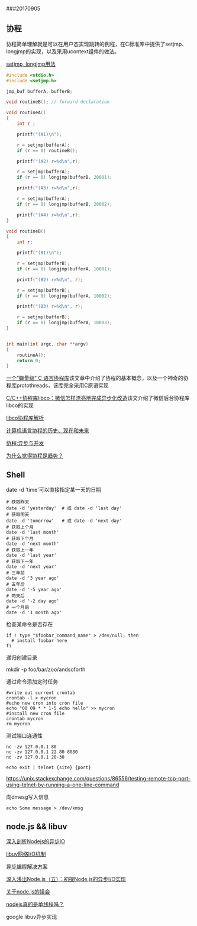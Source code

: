 ###20170905

## 协程

协程简单理解就是可以在用户态实现跳转的例程，在C标准库中提供了setjmp、longjmp的实现，以及采用ucontext组件的做法。

[setjmp, longjmp用法](https://stackoverflow.com/questions/14685406/practical-usage-of-setjmp-and-longjmp-in-c)

```C
#include <stdio.h>
#include <setjmp.h>

jmp_buf bufferA, bufferB;

void routineB(); // forward declaration 

void routineA()
{
    int r ;

    printf("(A1)\n");

    r = setjmp(bufferA);
    if (r == 0) routineB();

    printf("(A2) r=%d\n",r);

    r = setjmp(bufferA);
    if (r == 0) longjmp(bufferB, 20001);

    printf("(A3) r=%d\n",r);

    r = setjmp(bufferA);
    if (r == 0) longjmp(bufferB, 20002);

    printf("(A4) r=%d\n",r);
}

void routineB()
{
    int r;

    printf("(B1)\n");

    r = setjmp(bufferB);
    if (r == 0) longjmp(bufferA, 10001);

    printf("(B2) r=%d\n", r);

    r = setjmp(bufferB);
    if (r == 0) longjmp(bufferA, 10002);

    printf("(B3) r=%d\n", r);

    r = setjmp(bufferB);
    if (r == 0) longjmp(bufferA, 10003);
}


int main(int argc, char **argv) 
{
    routineA();
    return 0;
}

```

[一个“蝇量级” C 语言协程库](https://coolshell.cn/articles/10975.html)该文章中介绍了协程的基本概念，以及一个神奇的协程库protothreads，该库完全采用C原语实现

[C/C++协程库libco：微信怎样漂亮地完成异步化改造](http://www.infoq.com/cn/articles/CplusStyleCorourtine-At-Wechat)该文介绍了微信后台协程库libco的实现

[libco协程库解析](http://km.oa.com/articles/show/260630?kmref=search&from_page=1&no=5)

[计算机语言协程的历史、现在和未来](http://geek.csdn.net/news/detail/49827)

[协程:异步与并发](http://blog.p2hp.com/archives/2277)

[为什么觉得协程是趋势？](https://www.zhihu.com/question/32218874)



## Shell

date -d 'time'可以直接指定某一天的日期
```shell
# 获取昨天
date -d 'yesterday'  # 或 date -d 'last day'
# 获取明天
date -d 'tomorrow'   # 或 date -d 'next day'
# 获取上个月
date -d 'last month' 
# 获取下个月
date -d 'next month'
# 获取上一年
date -d 'last year'
# 获取下一年
date -d 'next year'
# 三年前
date -d '3 year ago'
# 五年后
date -d '-5 year ago'
# 两天后
date -d '-2 day ago'
# 一个月前
date -d '1 month ago'
```

检查某命令是否存在
```shell
if ! type "$foobar_command_name" > /dev/null; then
  # install foobar here
fi
```

递归创建目录

mkdir -p foo/bar/zoo/andsoforth

通过命令添加定时任务

```shell
#write out current crontab
crontab -l > mycron
#echo new cron into cron file
echo "00 09 * * 1-5 echo hello" >> mycron
#install new cron file
crontab mycron
rm mycron
```

测试端口连通性
```shell
nc -zv 127.0.0.1 80
nc -zv 127.0.0.1 22 80 8080
nc -zv 127.0.0.1 20-30

echo exit | telnet {site} {port}
```
https://unix.stackexchange.com/questions/86556/testing-remote-tcp-port-using-telnet-by-running-a-one-line-command


向dmesg写入信息
```
echo Some message > /dev/kmsg
```

## node.js && libuv

[深入剖析Nodejs的异步IO](http://www.cnblogs.com/liuchuanfeng/p/6703993.html)

[libuv网络I/O机制](http://luoxia.me/code/2017/07/27/libuv%E7%BD%91%E7%BB%9CIO%E6%9C%BA%E5%88%B6/)

[异步编程解决方案](http://luoxia.me/code/2016/08/17/%E5%BC%82%E6%AD%A5%E7%BC%96%E7%A8%8B%E8%A7%A3%E5%86%B3%E6%96%B9%E6%A1%88/)

[深入浅出Node.js（五）：初探Node.js的异步I/O实现](http://www.infoq.com/cn/articles/nodejs-asynchronous-io)

[关于node.js的误会](http://www.cnblogs.com/dolphinX/p/3475090.html)

[nodejs真的是单线程吗？](http://liyangready.github.io/2015/08/14/nodejs%E7%9C%9F%E7%9A%84%E6%98%AF%E5%8D%95%E7%BA%BF%E7%A8%8B%E5%90%97%EF%BC%9F/)

google libuv异步实现